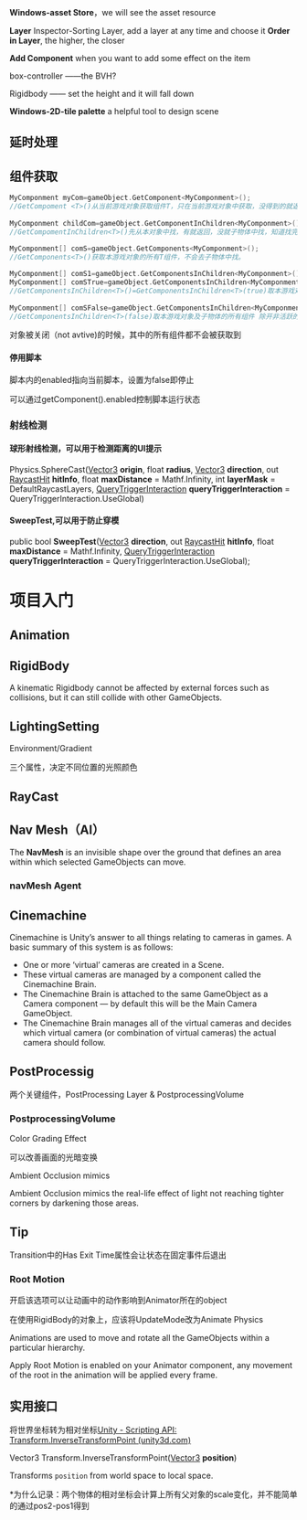 **Windows-asset Store**，we will see the asset resource

**Layer** Inspector-Sorting Layer, add a layer at any time and choose it **Order in Layer**, the higher, the closer

**Add Component** when you want to add some effect on the item

box-controller ——the BVH?

Rigidbody —— set the height and it will fall down

**Windows-2D-tile palette** a helpful tool to design scene 

## 延时处理



## 组件获取

```c
MyComponment myCom=gameObject.GetComponent<MyComponment>();  
//GetCompoment <T>()从当前游戏对象获取组件T，只在当前游戏对象中获取，没得到的就返回null，不会去子物体中去寻找。
  
MyComponment childCom=gameObject.GetComponentInChildren<MyComponment>();  
//GetCompomentInChildren<T>()先从本对象中找，有就返回，没就子物体中找，知道找完为止。
  
MyComponment[] comS=gameObject.GetComponents<MyComponment>();  
//GetComponents<T>()获取本游戏对象的所有T组件，不会去子物体中找。

MyComponment[] comS1=gameObject.GetComponentsInChildren<MyComponment>();    
MyComponment[] comSTrue=gameObject.GetComponentsInChildren<MyComponment>(true); 
//GetComponentsInChildren<T>()=GetComponentsInChildren<T>(true)取本游戏对象及子物体的所有组件 
  
MyComponment[] comSFalse=gameObject.GetComponentsInChildren<MyComponment>(false); 
//GetComponentsInChildren<T>(false)取本游戏对象及子物体的所有组件 除开非活跃的游戏对象，不是该组件是否活跃。
```

对象被关闭（not avtive)的时候，其中的所有组件都不会被获取到

#### 停用脚本

脚本内的enabled指向当前脚本，设置为false即停止

可以通过getComponent().enabled控制脚本运行状态

### 射线检测

#### 球形射线检测，可以用于检测距离的UI提示

Physics.SphereCast([Vector3](https://docs.unity3d.com/ScriptReference/Vector3.html) **origin**, float **radius**, [Vector3](https://docs.unity3d.com/ScriptReference/Vector3.html) **direction**, out [RaycastHit](https://docs.unity3d.com/ScriptReference/RaycastHit.html) **hitInfo**, float **maxDistance** = Mathf.Infinity, int **layerMask** = DefaultRaycastLayers, [QueryTriggerInteraction](https://docs.unity3d.com/ScriptReference/QueryTriggerInteraction.html) **queryTriggerInteraction** = QueryTriggerInteraction.UseGlobal)

#### SweepTest,可以用于防止穿模

public bool **SweepTest**([Vector3](https://docs.unity3d.com/ScriptReference/Vector3.html) **direction**, out [RaycastHit](https://docs.unity3d.com/ScriptReference/RaycastHit.html) **hitInfo**, float **maxDistance** = Mathf.Infinity, [QueryTriggerInteraction](https://docs.unity3d.com/ScriptReference/QueryTriggerInteraction.html) **queryTriggerInteraction** = QueryTriggerInteraction.UseGlobal);





# 项目入门

## Animation

## RigidBody

A kinematic Rigidbody cannot be affected by external forces such as collisions, but it can still collide with other GameObjects. 

## LightingSetting

Environment/Gradient

三个属性，决定不同位置的光照颜色

## RayCast

## Nav Mesh（AI）

The **NavMesh** is an invisible shape over the ground that defines an area within which selected GameObjects can move.  

### navMesh Agent

## Cinemachine

Cinemachine is Unity’s answer to all things relating to cameras in games. A basic summary of this system is as follows:

- One or more ‘virtual’ cameras are created in a Scene.
- These virtual cameras are managed by a component called the Cinemachine Brain.
- The Cinemachine Brain is attached to the same GameObject as a Camera component — by default this will be the Main Camera GameObject.
- The Cinemachine Brain manages all of the virtual cameras and decides which virtual camera (or combination of virtual cameras) the actual camera should follow.

## PostProcessig

两个关键组件，PostProcessing Layer & PostprocessingVolume

### PostprocessingVolume

Color Grading Effect

可以改善画面的光暗变换

Ambient Occlusion mimics

Ambient Occlusion mimics the real-life effect of light not reaching tighter corners by darkening those areas.

## Tip

Transition中的Has Exit Time属性会让状态在固定事件后退出

### Root Motion

开启该选项可以让动画中的动作影响到Animator所在的object

在使用RigidBody的对象上，应该将UpdateMode改为Animate Physics

Animations are used to move and rotate all the GameObjects within a particular hierarchy.

Apply Root Motion is enabled on your Animator component,  any movement of the root in the animation will be applied every frame. 





## 实用接口

将世界坐标转为相对坐标[Unity - Scripting API: Transform.InverseTransformPoint (unity3d.com)](https://docs.unity3d.com/ScriptReference/Transform.InverseTransformPoint.html)

Vector3 Transform.InverseTransformPoint([Vector3](https://docs.unity3d.com/ScriptReference/Vector3.html) **position**)

Transforms `position` from world space to local space.

*为什么记录：两个物体的相对坐标会计算上所有父对象的scale变化，并不能简单的通过pos2-pos1得到

